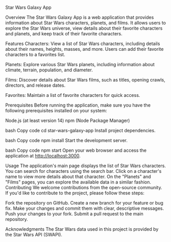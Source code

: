 Star Wars Galaxy App

Overview
The Star Wars Galaxy App is a web application that provides information about Star Wars characters, planets, and films. It allows users to explore the Star Wars universe, view details about their favorite characters and planets, and keep track of their favorite characters.

Features
Characters: View a list of Star Wars characters, including details about their names, heights, masses, and more. Users can add their favorite characters to a favorites list.

Planets: Explore various Star Wars planets, including information about climate, terrain, population, and diameter.

Films: Discover details about Star Wars films, such as titles, opening crawls, directors, and release dates.

Favorites: Maintain a list of favorite characters for quick access.

Prerequisites
Before running the application, make sure you have the following prerequisites installed on your system:

Node.js (at least version 14)
npm (Node Package Manager)

bash
Copy code
cd star-wars-galaxy-app
Install project dependencies.

bash
Copy code
npm install
Start the development server.

bash
Copy code
npm start
Open your web browser and access the application at <http://localhost:3000>.

Usage
The application's main page displays the list of Star Wars characters. You can search for characters using the search bar.
Click on a character's name to view more details about that character.
On the "Planets" and "Films" pages, you can explore the available data in a similar fashion.
Contributing
We welcome contributions from the open-source community. If you'd like to contribute to the project, please follow these steps:

Fork the repository on GitHub.
Create a new branch for your feature or bug fix.
Make your changes and commit them with clear, descriptive messages.
Push your changes to your fork.
Submit a pull request to the main repository.


Acknowledgments
The Star Wars data used in this project is provided by the Star Wars API (SWAPI).
